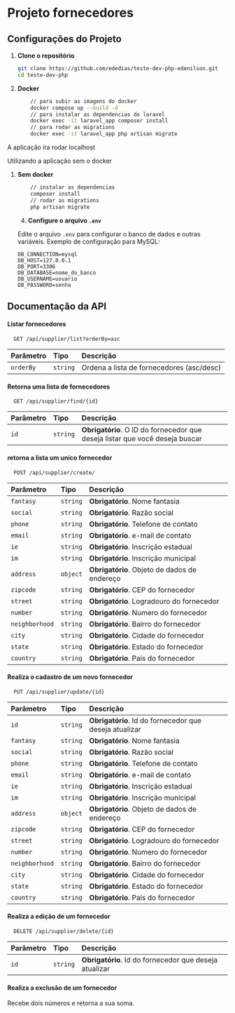 
# Projeto fornecedores

## Configurações do Projeto

1. **Clone o repositório**

    ```bash
    git clone https://github.com/ededias/teste-dev-php-edenilson.git
    cd teste-dev-php
    ```


1. **Docker**

    ```bash
        // para subir as imagens do docker
        docker compose up --build -d
        // para instalar as dependencias do laravel 
        docker exec -it laravel_app composer install
        // para rodar as migrations 
        docker exec -it laravel_app php artisan migrate
    ```

A aplicação ira rodar localhost

Utilizando a aplicação sem o docker

1. **Sem docker**
    
    ```bash
        // instalar as dependencias
        composer install
        // rodar as migrations
        php artisan migrate
    ```
    4. **Configure o arquivo `.env`**

    Edite o arquivo `.env` para configurar o banco de dados e outras variáveis. Exemplo de configuração para MySQL:

    ```env
    DB_CONNECTION=mysql
    DB_HOST=127.0.0.1
    DB_PORT=3306
    DB_DATABASE=nome_do_banco
    DB_USERNAME=usuario
    DB_PASSWORD=senha
    ```
 


## Documentação da API

#### Listar fornecedores

```http
  GET /api/supplier/list?orderBy=asc
```

| Parâmetro   | Tipo       | Descrição                           |
| :---------- | :--------- | :---------------------------------- |
| `orderBy` | `string` | Ordena a lista de fornecedores (asc/desc) |

#### Retorna uma lista de fornecedores

```http
  GET /api/supplier/find/{id}
```

| Parâmetro   | Tipo       | Descrição                                   |
| :---------- | :--------- | :------------------------------------------ |
| `id`      | `string` | **Obrigatório**. O ID do fornecedor que deseja listar que você deseja buscar |

#### retorna a lista um unico fornecedor

```http
  POST /api/supplier/create/
```

| Parâmetro   | Tipo       | Descrição                                   |
| :---------- | :--------- | :------------------------------------------ |
| `fantasy`      | `string` | **Obrigatório**. Nome fantasia |
| `social`      | `string` | **Obrigatório**. Razão social |
| `phone`      | `string` | **Obrigatório**. Telefone de contato |
| `email`      | `string` | **Obrigatório**. e-mail de contato |
| `ie`      | `string` | **Obrigatório**. Inscrição estadual |
| `im`      | `string` | **Obrigatório**. Inscrição municipal |
| `address`      | `object` | **Obrigatório**. Objeto de dados de endereço |
| `zipcode`      | `string` | **Obrigatório**. CEP do fornecedor |
| `street`      | `string` | **Obrigatório**. Logradouro do fornecedor |
| `number`      | `string` | **Obrigatório**. Numero do fornecedor |
| `neighborhood`      | `string` | **Obrigatório**. Bairro do fornecedor |
| `city`      | `string` | **Obrigatório**. Cidade do fornecedor |
| `state`      | `string` | **Obrigatório**. Estado do fornecedor |
| `country`      | `string` | **Obrigatório**. País do fornecedor |

#### Realiza o cadastro de um novo fornecedor



```http
  PUT /api/supplier/update/{id}
```

| Parâmetro   | Tipo       | Descrição                                   |
| :---------- | :--------- | :------------------------------------------ |
| `id`      | `string` | **Obrigatório**. Id do fornecedor que deseja atualizar |
| `fantasy`      | `string` | **Obrigatório**. Nome fantasia |
| `social`      | `string` | **Obrigatório**. Razão social |
| `phone`      | `string` | **Obrigatório**. Telefone de contato |
| `email`      | `string` | **Obrigatório**. e-mail de contato |
| `ie`      | `string` | **Obrigatório**. Inscrição estadual |
| `im`      | `string` | **Obrigatório**. Inscrição municipal |
| `address`      | `object` | **Obrigatório**. Objeto de dados de endereço |
| `zipcode`      | `string` | **Obrigatório**. CEP do fornecedor |
| `street`      | `string` | **Obrigatório**. Logradouro do fornecedor |
| `number`      | `string` | **Obrigatório**. Numero do fornecedor |
| `neighborhood`      | `string` | **Obrigatório**. Bairro do fornecedor |
| `city`      | `string` | **Obrigatório**. Cidade do fornecedor |
| `state`      | `string` | **Obrigatório**. Estado do fornecedor |
| `country`      | `string` | **Obrigatório**. País do fornecedor |

#### Realiza a edição de um fornecedor

```http
  DELETE /api/supplier/delete/{id}
```

| Parâmetro   | Tipo       | Descrição                                   |
| :---------- | :--------- | :------------------------------------------ |
| `id`      | `string` | **Obrigatório**. Id do fornecedor que deseja atualizar |

#### Realiza a exclusão de um fornecedor

Recebe dois números e retorna a sua soma.

